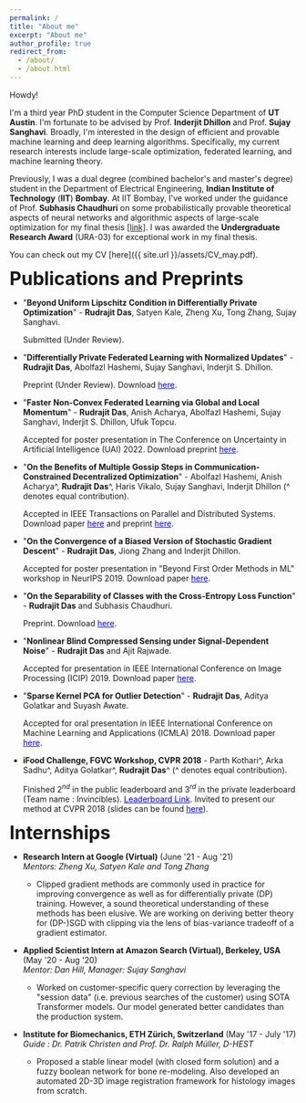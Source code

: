 ```yaml
---
permalink: /
title: "About me"
excerpt: "About me"
author_profile: true
redirect_from: 
  - /about/
  - /about.html
---
```


Howdy!

I'm a third year PhD student in the Computer Science Department of **UT Austin**. I'm fortunate to be advised by Prof. **Inderjit Dhillon** and Prof. **Sujay Sanghavi**. Broadly, I'm interested in the design of efficient and provable machine learning and deep learning algorithms. Specifically, my current research interests include large-scale optimization, federated learning, and machine learning theory.

Previously, I was a dual degree (combined bachelor's and master's degree) student in the Department of Electrical Engineering, **Indian Institute of Technology** (**IIT**) **Bombay**. At IIT Bombay, I've worked under the guidance of Prof. **Subhasis Chaudhuri** on some probabilistically provable theoretical aspects of neural networks and algorithmic aspects of large-scale optimization for my final thesis <a href="https://drive.google.com/open?id=1gOwSCWhbJLVFN2K178Ujve-WxFv_VDdB">[link]</a>. I was awarded the **Undergraduate Research Award** (URA-03) for exceptional work in my final thesis.

You can check out my CV [here]({{ site.url }}/assets/CV_may.pdf).

**<font size="+3">Publications and Preprints</font>**

* "**Beyond Uniform Lipschitz Condition in Differentially Private Optimization**" - **Rudrajit Das**, Satyen Kale, Zheng Xu, Tong Zhang, Sujay Sanghavi.

    Submitted (Under Review).

* "**Differentially Private Federated Learning with Normalized Updates**" - **Rudrajit Das**, Abolfazl Hashemi, Sujay Sanghavi, Inderjit S. Dhillon.

    Preprint (Under Review). Download <a href="https://arxiv.org/pdf/2106.07094.pdf" style="color: #0000FF">here</a>.

* "**Faster Non-Convex Federated Learning via Global and Local Momentum**" - **Rudrajit Das**, Anish Acharya, Abolfazl Hashemi, Sujay Sanghavi, Inderjit S. Dhillon, Ufuk Topcu.

    Accepted for poster presentation in The Conference on Uncertainty in Artificial Intelligence (UAI) 2022. Download preprint <a href="https://arxiv.org/pdf/2012.04061.pdf" style="color: #0000FF">here</a>.

* "**On the Benefits of Multiple Gossip Steps in Communication-Constrained Decentralized Optimization**" - Abolfazl Hashemi, Anish Acharya^, **Rudrajit Das**^, Haris Vikalo, Sujay Sanghavi, Inderjit Dhillon (^ denotes equal contribution).

    Accepted in IEEE Transactions on Parallel and Distributed Systems. Download paper <a href="https://ieeexplore.ieee.org/abstract/document/9664349" style="color: #0000FF">here</a> and preprint <a href="https://arxiv.org/pdf/2011.10643.pdf" style="color: #0000FF">here</a>.
    
* "**On the Convergence of a Biased Version of Stochastic Gradient Descent**" - **Rudrajit Das**, Jiong Zhang and Inderjit Dhillon.

    Accepted for poster presentation in "Beyond First Order Methods in ML" workshop in NeurIPS 2019. Download paper <a href="https://drive.google.com/file/d/1fn1iO_CXWJzgVqiY3p84NfCf__i6hKCW/view" style="color: #0000FF">here</a>.

* "**On the Separability of Classes with the Cross-Entropy Loss Function**" - **Rudrajit Das** and Subhasis Chaudhuri.

    Preprint. Download <a href="https://arxiv.org/abs/1909.06930" style="color: #0000FF">here</a>.
    
* "**Nonlinear Blind Compressed Sensing under Signal-Dependent Noise**" - **Rudrajit Das** and Ajit Rajwade.

    Accepted for presentation in IEEE International Conference on Image Processing (ICIP) 2019. Download paper <a href="https://ieeexplore.ieee.org/abstract/document/8803173" style="color: #0000FF">here</a>.

* "**Sparse Kernel PCA for Outlier Detection**" - **Rudrajit Das**, Aditya Golatkar and Suyash Awate.

    Accepted for oral presentation in IEEE International Conference on Machine Learning and Applications (ICMLA) 2018. Download paper <a href="https://arxiv.org/abs/1809.02497" style="color: #0000FF">here</a>.

* **iFood Challenge, FGVC Workshop, CVPR 2018** - Parth Kothari^, Arka Sadhu^, Aditya Golatkar^, **Rudrajit Das**^ (^ denotes equal contribution).

    Finished $2^{nd}$ in the public leaderboard and $3^{rd}$ in the private leaderboard (Team name : Invincibles). <a href="https://www.kaggle.com/c/ifood2018/leaderboard" style="color: #0000FF">Leaderboard Link</a>.
    Invited to present our method at CVPR 2018 (slides can be found  <a href="https://drive.google.com/file/d/1ycgDwlw62mWgaLy5qslvqjyiND0vgYTG/view?usp=sharing" style="color: #0000FF">here</a>).

**<font size="+3">Internships</font>**

* **Research Intern at Google (Virtual)** (June '21 - Aug '21) <br/>
    *Mentors: Zheng Xu, Satyen Kale and Tong Zhang* <br/>
    * Clipped gradient methods are commonly used in practice for improving convergence as well as for differentially private (DP) training. However, a sound theoretical understanding of these methods has been elusive. We are working on deriving better theory for (DP-)SGD with clipping via the lens of bias-variance tradeoff of a gradient estimator. <br/>

* **Applied Scientist Intern at Amazon Search (Virtual), Berkeley, USA** (May '20 - Aug '20) <br/>
    *Mentor: Dan Hill, Manager: Sujay Sanghavi* <br/>
    * Worked on customer-specific query correction by leveraging the "session data" (i.e. previous searches of the customer) using SOTA Transformer models. Our model generated better candidates than the production system. <br/>

* **Institute for Biomechanics, ETH Zürich, Switzerland** (May '17 - July '17) <br/>
    *Guide : Dr. Patrik Christen and Prof. Dr. Ralph Müller, D-HEST* <br/>
    * Proposed a stable linear model (with closed form solution) and a fuzzy boolean network for bone re-modeling. Also developed an automated 2D-3D image registration framework for histology images from scratch. <br/>
